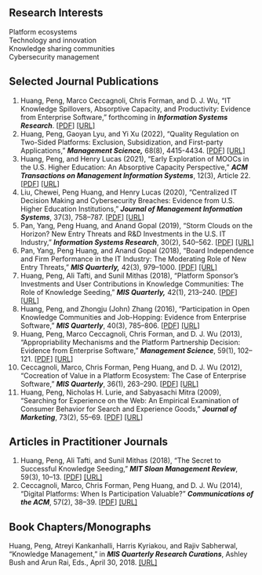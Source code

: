

## Research Interests

  Platform ecosystems  
  Technology and innovation  
  Knowledge sharing communities  
  Cybersecurity management

## Selected Journal Publications

1. Huang, Peng, Marco Ceccagnoli, Chris Forman, and D. J. Wu, “IT Knowledge Spillovers, Absorptive Capacity, and Productivity: Evidence from Enterprise Software,” forthcoming in ***Information Systems Research***. \[[PDF](https://huangpen77.github.io/uploads/2022/01/spillover_ISR.pdf)\] [[URL]](https://pubsonline.informs.org/doi/10.1287/isre.2021.1091)
2. Huang, Peng, Gaoyan Lyu, and Yi Xu (2022), “Quality Regulation on Two-Sided Platforms: Exclusion, Subsidization, and First-party Applications,” ***Management Science,*** 68(8), 4415-4434. \[[PDF](https://huangpen77.github.io/uploads/2022/01/quality_MS.pdf)\] [[URL]](https://pubsonline.informs.org/doi/10.1287/mnsc.2021.4075)
3. Huang, Peng, and Henry Lucas (2021), “Early Exploration of MOOCs in the U.S. Higher Education: An Absorptive Capacity Perspective,” ***ACM Transactions on Management Information Systems***, 12(3), Article 22. \[[PDF](https://huangpen77.github.io/uploads/2022/01/3456295.pdf)\] [[URL]](https://dl.acm.org/doi/fullHtml/10.1145/3456295)
4. Liu, Chewei, Peng Huang, and Henry Lucas (2020), “Centralized IT Decision Making and Cybersecurity Breaches: Evidence from U.S. Higher Education Institutions,” ***Journal of Management Information Systems***, 37(3), 758–787. \[[PDF](https://huangpen77.github.io/uploads//2022/01/Cybersecurity-Breaches.pdf)\] [[URL]](https://www.tandfonline.com/doi/abs/10.1080/07421222.2020.1790190)
5. Pan, Yang, Peng Huang, and Anand Gopal (2019), “Storm Clouds on the Horizon? New Entry Threats and R&amp;D Investments in the U.S. IT Industry,” ***Information Systems Research***, 30(2), 540–562. \[[PDF](https://huangpen77.github.io/uploads/2022/01/isre.2018.0816.pdf)\] [[URL]](https://pubsonline.informs.org/doi/abs/10.1287/isre.2018.0816)
6. Pan, Yang, Peng Huang, and Anand Gopal (2018), “Board Independence and Firm Performance in the IT Industry: The Moderating Role of New Entry Threats,” ***MIS Quarterly,*** 42(3), 979–1000. \[[PDF](https://huangpen77.github.io/uploads/2022/01/14688_RN_PanHuang.pdf)\] [[URL]](https://misq.umn.edu/board-independence-and-firm-performance-in-the-it-industry-the-moderating-role-of-new-entry-threats.html)
7. Huang, Peng, Ali Tafti, and Sunil Mithas (2018), “Platform Sponsor’s Investments and User Contributions in Knowledge Communities: The Role of Knowledge Seeding,” ***MIS Quarterly,*** 42(1), 213–240. \[[PDF](https://huangpen77.github.io/uploads/2022/01/13490_ra_huangtafti.pdf)\] [[URL]](https://misq.umn.edu/platform-sponsor-investments-and-user-contributions-in-knowledge-communities-the-role-of-knowledge-seeding.html)
8. Huang, Peng, and Zhongju (John) Zhang (2016), “Participation in Open Knowledge Communities and Job-Hopping: Evidence from Enterprise Software,” ***MIS Quarterly***, 40(3), 785–806. \[[PDF](https://huangpen77.github.io/uploads/2022/01/13_13754_rn_huang.pdf)\] [[URL]](https://misq.umn.edu/participation-in-open-knowledge-communities-and-job-hopping-evidence-from-enterprise-software.html)
9. Huang, Peng, Marco Ceccagnoli, Chris Forman, and D. J. Wu (2013), “Appropriability Mechanisms and the Platform Partnership Decision: Evidence from Enterprise Software,” ***Management Science***, 59(1), 102–121. \[[PDF](https://huangpen77.github.io/uploads/2022/01/102.full_.pdf)\] [[URL]](https://pubsonline.informs.org/doi/abs/10.1287/mnsc.1120.1618)
10. Ceccagnoli, Marco, Chris Forman, Peng Huang, and D. J. Wu (2012), “Cocreation of Value in a Platform Ecosystem: The Case of Enterprise Software,” ***MIS Quarterly***, 36(1), 263–290. \[[PDF](https://huangpen77.github.io/uploads/2022/01/71145739.pdf)\] [[URL]](https://misq.umn.edu/cocreation-of-value-in-a-platform-ecosystem-the-case-of-enterprise-software.html)
11. Huang, Peng, Nicholas H. Lurie, and Sabyasachi Mitra (2009), “Searching for Experience on the Web: An Empirical Examination of Consumer Behavior for Search and Experience Goods,” ***Journal of Marketing***, 73(2), 55–69. \[[PDF](https://huangpen77.github.io/uploads/2022/01/jmkg.73.2.55.pdf)\] [[URL]](https://journals.sagepub.com/doi/10.1509/jmkg.73.2.55)
 
## Articles in Practitioner Journals

1. Huang, Peng, Ali Tafti, and Sunil Mithas (2018), “The Secret to Successful Knowledge Seeding,” ***MIT Sloan Management Review***, 59(3), 10–13. \[[PDF](https://huangpen77.github.io/uploads/2022/01/Secret_to_Successful_Knowledge_Seeding.pdf)\] [[URL]](https://sloanreview.mit.edu/article/the-secret-to-successful-knowledge-seeding/)
2. Ceccagnoli, Marco, Chris Forman, Peng Huang, and D. J. Wu (2014), “Digital Platforms: When Is Participation Valuable?” ***Communications of the ACM***, 57(2), 38–39. \[[PDF](https://huangpen77.github.io/uploads/2022/01/p38-ceccagnoli.pdf)\] [[URL]](https://dl.acm.org/doi/10.1145/2556940)
 
## Book Chapters/Monographs

 Huang, Peng, Atreyi Kankanhalli, Harris Kyriakou, and Rajiv Sabherwal, “Knowledge Management,” in ***MIS Quarterly Research Curations***, Ashley Bush and Arun Rai, Eds., April 30, 2018. [[URL]](https://misq.umn.edu/research-curations)
